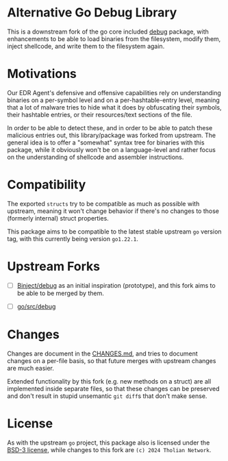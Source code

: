 
# Alternative Go Debug Library

This is a downstream fork of the go core included [debug](https://github.com/golang/go/tree/master/src/debug)
package, with enhancements to be able to load binaries from the filesystem, modify them, inject shellcode,
and write them to the filesystem again.


# Motivations

Our EDR Agent's defensive and offensive capabilities rely on understanding binaries on a per-symbol
level and on a per-hashtable-entry level, meaning that a lot of malware tries to hide what it does
by obfuscating their symbols, their hashtable entries, or their resources/text sections of the file.

In order to be able to detect these, and in order to be able to patch these malicious entries out,
this library/package was forked from upstream. The general idea is to offer a "somewhat" syntax tree
for binaries with this package, while it obviously won't be on a language-level and rather focus
on the understanding of shellcode and assembler instructions.


# Compatibility

The exported `structs` try to be compatible as much as possible with upstream, meaning it won't change
behavior if there's no changes to those (formerly internal) struct properties.

This package aims to be compatible to the latest stable upstream `go` version tag, with this
currently being version `go1.22.1`.


# Upstream Forks

- [ ] [Binject/debug](https://github.com/Binject/debug) as an initial inspiration (prototype), and this fork aims to be able to be merged by them.
- [ ] [go/src/debug](https://github.com/golang/go/tree/master/src/debug)


# Changes

Changes are document in the [CHANGES.md](./CHANGES.md), and tries to document changes
on a per-file basis, so that future merges with upstream changes are much easier.

Extended functionality by this fork (e.g. new methods on a struct) are all implemented
inside separate files, so that these changes can be preserved and don't result in stupid
unsemantic `git diff`s that don't make sense.


# License

As with the upstream `go` project, this package also is licensed under the [BSD-3 license](./LICENSE),
while changes to this fork are `(c) 2024 Tholian Network`.

